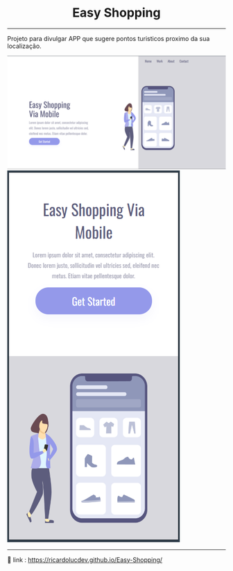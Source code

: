 <h1 align="center"> Easy Shopping </h1>

---

<p>Projeto para divulgar APP que sugere pontos turisticos proximo da sua localização.</p>

<img src="https://github.com/RicardoLucDev/Easy-Shopping/blob/master/assets/img-in-desktop.png?raw=true" width=700px>
<img src="./assets/img-in-mobile.png">

---

🚀 link : https://ricardolucdev.github.io/Easy-Shopping/
